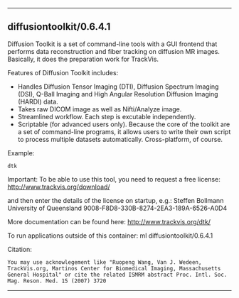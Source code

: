 
----------------------------------
## diffusiontoolkit/0.6.4.1 ##
Diffusion Toolkit is a set of command-line tools with a GUI frontend that performs data reconstruction and fiber tracking on diffusion MR images. Basically, it does the preparation work for TrackVis.

Features of Diffusion Toolkit includes:
- Handles Diffusion Tensor Imaging (DTI), Diffusion Spectrum Imaging (DSI), Q-Ball Imaging and High Angular Resolution Diffusion Imaging (HARDI) data.
- Takes raw DICOM image as well as Nifti/Analyze image.
- Streamlined workflow. Each step is excutable independently.
- Scriptable (for advanced users only). Because the core of the toolkit are a set of command-line programs, it allows users to write their own script to process multiple datasets automatically.
Cross-platform, of course.

Example:
```
dtk
```

Important: To be able to use this tool, you need to request a free license: http://www.trackvis.org/download/

and then enter the details of the license on startup, e.g.:
Steffen Bollmann
University of Queensland
9008-F8D8-330B-8274-2EA3-189A-6526-A0D4


More documentation can be found here: http://www.trackvis.org/dtk/

To run applications outside of this container: ml diffusiontoolkit/0.6.4.1

Citation:
```
You may use acknowlegement like "Ruopeng Wang, Van J. Wedeen, TrackVis.org, Martinos Center for Biomedical Imaging, Massachusetts General Hospital" or cite the related ISMRM abstract Proc. Intl. Soc. Mag. Reson. Med. 15 (2007) 3720
```

----------------------------------
